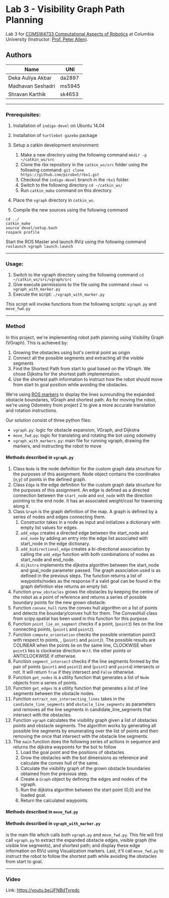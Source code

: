 # Lab 3 - Visibility Graph Path Planning
Lab 3 for [COMSW4733 Computational Aspects of Robotics](https://www.cs.columbia.edu/~allen/F19/) at Columbia University (Instructor: [Prof. Peter Allen](http://www.cs.columbia.edu/~allen/)).

## Authors

| Name | UNI|
| - | - |
| Deka Auliya Akbar | da2897 |
| Madhavan Seshadri | ms5945 |
| Shravan Karthik | sk4653 |

----
### Prerequisites:
1. Installation of `indigo-devel` on Ubuntu 14.04

1. Installation of `turtlebot gazebo` package

1. Setup a catkin development environment:
    1. Make a new directory using the following command 
    `mkdir -p ~/catkin_ws/src`
    1. Clone the rbx repository in the `catkin_ws/src` folder using the following command:
    `git clone https://github.com/pirobot/rbx1.git`
    1. Checkout the `indigo-devel` branch in the `rbx1` folder.
    1. Switch to the following directory
    `cd ~/catkin_ws/`
    1. Run `catkin_make` command on this directory.
1. Place the `vgraph` directory in `catkin_ws`.
1. Compile the new sources using the following command
```
cd ../
catkin_make
source devel/setup.bash
rospack profile
```

Start the ROS Master and launch RViz using the following command
`roslaunch vgraph launch.launch`


----
### Usage:
1. Switch to the vgraph directory using the following command `cd ~/catkin_ws/src/vgraph/src`
1. Give execute permissions to the file using the command `chmod +x vgraph_with_marker.py`
1. Execute the script: `./vgraph_with_marker.py`

This script will invoke functions from the following scripts: `vgraph.py` and `move_fwd.py`

----
### Method

In this project, we're implementing robot path planning using Visibility Graph (VGraph). This is achieved by:
1. Growing the obstacles using bot's central point as origin
2. Connect all the possible segments and extracting all the visible segments
3. Find the Shortest Path from start to goal based on the VGraph. We chose Dijkstra for the shortest path implementation.
4. Use the shortest path information to instruct how the robot should move from start to goal position while avoiding the obstacles.

We're using [ROS markers](http://docs.ros.org/melodic/api/visualization_msgs/html/msg/Marker.html) to display the lines surrounding the expanded obstacle boundaries, VGraph and shortest path. As for moving the robot, we're using Odometry from project 2 to give a more accurate translation and rotation instructions.

Our solution consist of three python files:
- `vgraph.py`: logic for obstacle expansion, VGraph, and Dijkstra
- `move_fwd.py`: logic for translating and rotating the bot using odometry
- `vgraph_with_markers.py`: main file for running vgraph, drawing the markers, and instructing the robot to move

#### Methods described in `vgraph.py`

1. Class `Node` is the node definition for the custom graph data structure for the purposes of this assignment. 
Node object contains the coordinates (x,y) of points in the defined graph.
1. Class `Edge` is the edge definition for the custom graph data structure for the purposes of this assignment. 
An edge is defined as a directed connection between the `start_node` and `end_node` with the direction pointing 
to the end node. It has an associated weight/cost for traversing along it.
1. Class `Graph` is the graph definition of the map. A graph is defined by a series of nodes and edges connecting them.
    1. Constructor takes in a node as input and initializes a dictionary with empty list values for edges.
    1. `add_edge` creates a directed edge between the start_node and `end_node` by adding an entry 
    into the edge list associated with start_node in the edge dictionary. 
    1. `add_bidirectional_edge` creates a bi-directional association by calling the `add_edge` function with both 
    combinations of nodes as start_node and end_node.
    1. `dijkstra` implements the dijkstra algorithm between the start_node and goal_node parameter passed. 
    The graph association used is as defined in the previous steps. The function returns a list of waypoints/nodes 
    as the response if a valid goal can be found in the graph definition else returns an empty list.
1. Function `grow_obstacles` grows the obstacles by keeping the centre of the robot as a point of reference and 
returns a series of possible boundary points for the new grown obstacle.
1. Function `convex_hull` runs the convex hull algorithm on a list of points and detects the boundary/convex hull 
for them. The ConvexHull class from scipy.spatial has been used in this function for this purpose.
1. Function `point_lie_on_segment` checks if a point, (`point3`) lies on the line connecting points, (`point1` and `point2`).
1. Function `compute_orientation` checks the possible orientation point3 with respect to points, , (`point1` and `point2`).
The possible results are COLINEAR when the points lie on the same line, CLOCKWISE when `point3` lies is clockwise 
direction w.r.t. the other points or ANTICLOCKWISE if otherwise.
1. Function `segment_intersect` checks if the line segments formed by the pair of points (`point1` and `point2`) and 
(`point3` and `point4`) intersects or not. It will return `True` if they intersect and `False` otherwise.
1. Function `get_nodes` is a utility function that generates a list of `Node` objects from a series of points.
1. Function `get_edges` is a utility function that generates a list of line segments between the obstacle nodes.
1. Function `extract_non_intersecting_lines` takes in the `candidate_line_segments` and `obstacle_line_segments` 
as parameters and removes all the line segments in candidate_line_segments that intersect with the obstacles.
1. Function `vgraph` calculates the visibility graph given a list of obstacles points and obstacle segments. 
The algorithm works by generating all possible line segments by enumerating over the list of points and then removing 
the once that intersect with the obstacle line segments.
1. The `main` function does the following series of actions in sequence and returns the dijkstra waypoints for the bot 
to follow
    1. Load the goal point and the positions of obstacles.
    1. Grow the obstacles with the bot dimensions as reference and calculate the convex hull of the same.
    1. Calculate the visibility graph of the grown obstacle boundaries obtained from the previous step.
    1. Create a `Graph` object by defining the edges and nodes of the vgraph.
    1. Run the dijkstra algorithm between the start point (0,0) and the loaded goal.
    1. Return the calculated waypoints.
    
#### Methods described in `move_fwd.py`

#### Methods described in `vgraph_with_marker.py`
is the main file which calls both `vgraph.py` and `move_fwd.py`. This file will first call `vgraph.py` to extract the expanded obstacle edges, visible graph (the visible line segments), and shortest path; and display these edge information on RViz using Visualization markers. Last, it'll call `move_fwd.py` to instruct the robot to follow the shortest path while avoiding the obstacles from start to goal.

----

### Video
Link: https://youtu.be/JFNBdTvrpdc

